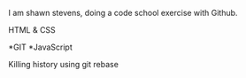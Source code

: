 I am shawn stevens, doing a code school exercise with Github.

HTML & CSS

*GIT
*JavaScript

Killing history using git rebase
